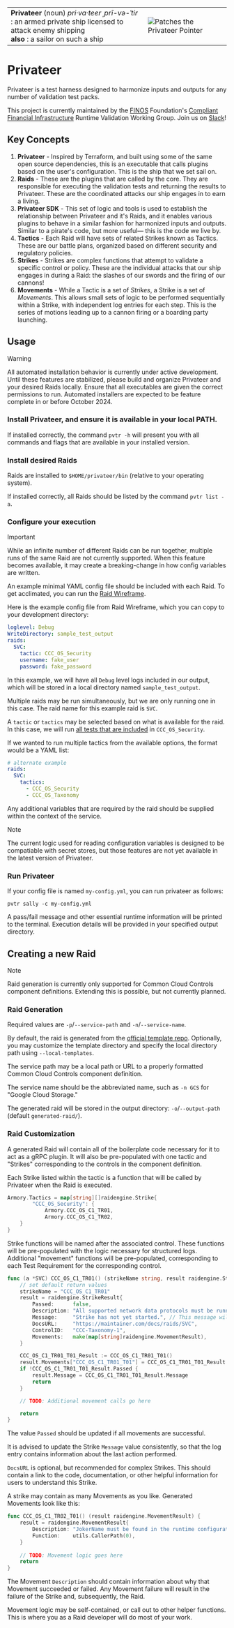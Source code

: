 |   |   |
|---|---|
| **Privateer** (noun) _pri·​va·​teer ˌprī-və-ˈtir_ <br> : an armed private ship licensed to attack enemy shipping <br> **also** : a sailor on such a ship | ![Patches the Privateer Pointer](https://github.com/privateerproj/.github/blob/main/profile/patches-small.png) |

# Privateer

Privateer is a test harness designed to harmonize inputs and outputs for any number of validation test packs.

This project is currently maintained by the [FINOS](https://finos.org) Foundation's [Compliant Financial Infrastructure](https://github.com/finos/compliant-financial-infrastructure) Runtime Validation Working Group. Join us on [Slack](https://finos-lf.slack.com/messages/cfi-runtime-validation-wg)!

## Key Concepts

1. **Privateer** - Inspired by Terraform, and built using some of the same open source dependencies, this is an executable that calls plugins based on the user's configuration. This is the ship that we set sail on.
1. **Raids** - These are the plugins that are called by the core. They are responsible for executing the validation tests and returning the results to Privateer. These are the coordinated attacks our ship engages in to earn a living.
1. **Privateer SDK** - This set of logic and tools is used to establish the relationship between Privateer and it's Raids, and it enables various plugins to behave in a similar fashion for harmonized inputs and outputs. Similar to a pirate's code, but more useful— this is the code we live by.
1. **Tactics** - Each Raid will have sets of related Strikes known as Tactics. These are our battle plans, organized based on different security and regulatory policies.
1. **Strikes** - Strikes are complex functions that attempt to validate a specific control or policy. These are the individual attacks that our ship engages in during a Raid: the slashes of our swords and the firing of our cannons!
1. **Movements** - While a Tactic is a set of _Strikes_, a Strike is a set of _Movements_. This allows small sets of logic to be performed sequentially within a Strike, with independent log entries for each step. This is the series of motions leading up to a cannon firing or a boarding party launching.

## Usage

> [!WARNING]
> All automated installation behavior is currently under active development. Until these features are stabilized, please build and organize Privateer and your desired Raids locally.
> Ensure that all executables are given the correct permissions to run.
> Automated installers are expected to be feature complete in or before October 2024.

### Install Privateer, and ensure it is available in your local PATH.

If installed correctly, the command `pvtr -h` will present you with all commands and flags that are available in your installed version.

### Install desired Raids

Raids are installed to `$HOME/privateer/bin` (relative to your operating system).

If installed correctly, all Raids should be listed by the command `pvtr list -a`.

### Configure your execution

> [!IMPORTANT]
> While an infinite number of different Raids can be run together, multiple runs of the same Raid are not currently supported. When this feature becomes available, it may create a breaking-change in how config variables are written.

An example minimal YAML config file should be included with each Raid. To get acclimated, you can run the [Raid Wireframe](https://github.com/privateerproj/raid-wireframe).

Here is the example config file from Raid Wireframe, which you can copy to your development directory:

```yaml
loglevel: Debug
WriteDirectory: sample_test_output
raids:
  SVC:
    tactic: CCC_OS_Security
    username: fake_user
    password: fake_password
```

In this example, we will have all `Debug` level logs included in our output, which will be stored in a local directory named `sample_test_output`.

Multiple raids may be run simultaneously, but we are only running one in this case. The raid name for this example raid is `SVC`.

A `tactic` or `tactics` may be selected based on what is available for the raid. In this case, we will run [all tests that are included](https://github.com/privateerproj/raid-wireframe/blob/main/cmd/root.go#L62-L77) in `CCC_OS_Security`. 

If we wanted to run multiple tactics from the available options, the format would be a YAML list:

```yaml
# alternate example
raids:
  SVC:
    tactics:
      - CCC_OS_Security
      - CCC_OS_Taxonomy
```

Any additional variables that are required by the raid should be supplied within the context of the service.

> [!NOTE]
> The current logic used for reading configuration variables is designed to be compatiable with secret stores, but those features are not yet available in the latest version of Privateer.

### Run Privateer

If your config file is named `my-config.yml`, you can run privateer as follows:

`pvtr sally -c my-config.yml`

A pass/fail message and other essential runtime information will be printed to the terminal. Execution details will be provided in your specified output directory.

## Creating a new Raid

> [!NOTE]
> Raid generation is currently only supported for Common Cloud Controls component definitions. Extending this is possible, but not currently planned.

### Raid Generation

Required values are `-p`/`--service-path` and `-n`/`--service-name`. 

By default, the raid is generated from the [official template repo](https://github.com/privateerproj/raid-generator-templates). Optionally, you may customize the template directory and specify the local directory path using `--local-templates`.

The service path may be a local path or URL to a properly formatted Common Cloud Controls component definition.

The service name should be the abbreviated name, such as `-n GCS` for "Google Cloud Storage."

The generated raid will be stored in the output directory: `-o`/`--output-path` (default `generated-raid/`).

### Raid Customization

A generated Raid will contain all of the boilerplate code necessary for it to act as a gRPC plugin. It will also be pre-populated with one tactic and "Strikes" corresponding to the controls in the component definition.

Each Strike listed within the tactic is a function that will be called by Privateer when the Raid is executed.

```go
Armory.Tactics = map[string][]raidengine.Strike{
		"CCC_OS_Security": {
			Armory.CCC_OS_C1_TR01,
			Armory.CCC_OS_C1_TR02,
    }
}
```

Strike functions will be named after the associated control. These functions will be pre-populated with the logic necessary for structured logs. Additional "movement" functions will be pre-populated, corresponding to each Test Requirement for the corresponding control.

```go
func (a *SVC) CCC_OS_C1_TR01() (strikeName string, result raidengine.StrikeResult) {
	// set default return values
	strikeName = "CCC_OS_C1_TR01"
	result = raidengine.StrikeResult{
		Passed:      false,
		Description: "All supported network data protocols must be running on secure channels.",
		Message:     "Strike has not yet started.", // This message will be overwritten by subsequent movements
		DocsURL:     "https://maintainer.com/docs/raids/SVC",
		ControlID:   "CCC-Taxonomy-1",
		Movements:   make(map[string]raidengine.MovementResult),
	}

	CCC_OS_C1_TR01_T01_Result := CCC_OS_C1_TR01_T01()
	result.Movements["CCC_OS_C1_TR01_T01"] = CCC_OS_C1_TR01_T01_Result
	if !CCC_OS_C1_TR01_T01_Result.Passed {
		result.Message = CCC_OS_C1_TR01_T01_Result.Message
		return
	}

	// TODO: Additional movement calls go here

	return
}
```

The value `Passed` should be updated if all movements are successful. 

It is advised to update the Strike `Message` value consistently, so that the log entry contains information about the last action performed.

`DocsURL` is optional, but recommended for complex Strikes. This should contain a link to the code, documentation, or other helpful information for users to understand this Strike.

A strike may contain as many Movements as you like. Generated Movements look like this:

```go
func CCC_OS_C1_TR02_T01() (result raidengine.MovementResult) {
	result = raidengine.MovementResult{
		Description: "JokerName must be found in the runtime configuration.",
		Function:    utils.CallerPath(0),
	}
	
	// TODO: Movement logic goes here
	return
}
```

The Movement `Description` should contain information about why that Movement succeeded or failed. Any Movement failure will result in the failure of the Strike and, subsequently, the Raid.

Movement logic may be self-contained, or call out to other helper functions. This is where you as a Raid developer will do most of your work.
